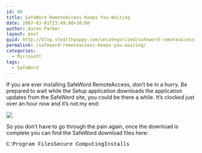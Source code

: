 ```yaml
---
id: 90
title: SafeWord RemoteAccess Keeps You Waiting
date: 2007-03-01T23:49:00+10:00
author: Aaron Parker
layout: post
guid: http://blog.stealthpuppy.com/uncategorized/safeword-remoteaccess-keeps-you-waiting
permalink: /safeword-remoteaccess-keeps-you-waiting/
categories:
  - Microsoft
tags:
  - SafeWord
---
```

If you are ever installing SafeWord RemoteAccess, don&#8217;t be in a hurry. Be prepared to wait while the Setup application downloads the application updates from the SafeWord site, you could be there a while. It&#8217;s clocked just over an hour now and it&#8217;s not my end:

<img border="0" src="http://stealthpuppy.com/wp-content/uploads/2007/03/1000.14.1060.SafeWord.png" /> 

So you don&#8217;t have to go through the pain again, once the download is complete you can find the SafeWord download files here:

<font face="courier new,courier">C:Program FilesSecure ComputingInstalls</font>